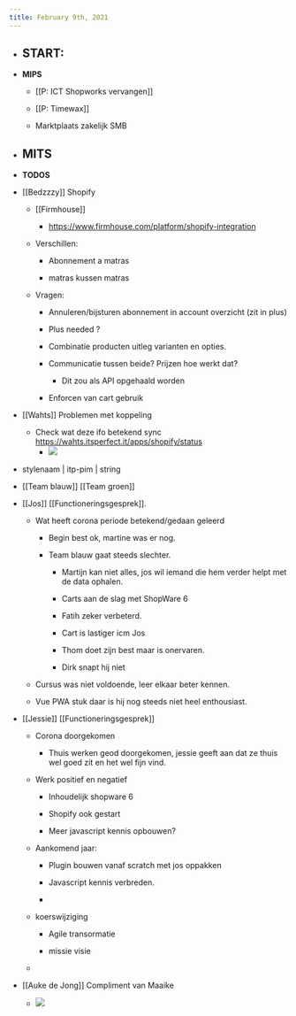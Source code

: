 ```yaml
---
title: February 9th, 2021
---
```


- **START:**
	 - 

- **MIPS** 
	 - [[P: ICT Shopworks vervangen]]

	 - [[P: Timewax]]

	 - Marktplaats zakelijk SMB

- **MITS**
	 - 

- **TODOS**

- [[Bedzzzy]] Shopify 
	 - [[Firmhouse]]
		 - https://www.firmhouse.com/platform/shopify-integration

	 - Verschillen:
		 - Abonnement a matras

		 - matras kussen matras

	 - Vragen:
		 - Annuleren/bijsturen abonnement  in account overzicht (zit in plus)

		 - Plus needed ?

		 - Combinatie producten uitleg varianten en opties.

		 - Communicatie tussen beide? Prijzen hoe werkt dat?
			 - Dit zou als API opgehaald worden 

		 - Enforcen van cart gebruik 

- [[Wahts]] Problemen met koppeling
	 - Check wat deze ifo betekend sync https://wahts.itsperfect.it/apps/shopify/status
		 - ![](https://firebasestorage.googleapis.com/v0/b/firescript-577a2.appspot.com/o/imgs%2Fapp%2FGijs%2FaOvYZTVc2F.png?alt=media&token=c7430efa-b6d9-4b05-ad2e-eb1cecb41e3c)

- stylenaam | itp-pim | string

- [[Team blauw]] [[Team groen]]

- [[Jos]] [[Functioneringsgesprek]].
	 - Wat heeft corona periode betekend/gedaan geleerd
		 - Begin best ok, martine was er nog.

		 - Team blauw gaat steeds slechter.
			 - Martijn kan niet alles, jos wil iemand die hem verder helpt met de data ophalen.

			 - Carts aan de slag met ShopWare 6 

			 - Fatih zeker verbeterd.

			 - Cart is lastiger icm Jos

			 - Thom doet zijn best maar is onervaren.

			 - Dirk snapt hij niet 

	 - Cursus was niet voldoende, leer elkaar beter kennen.

	 - Vue PWA stuk daar is hij nog steeds niet heel enthousiast.

- [[Jessie]] [[Functioneringsgesprek]]
	 - Corona doorgekomen
		 - Thuis werken geod doorgekomen, jessie geeft aan dat ze thuis wel goed zit en het wel fijn vind. 

	 - Werk positief en negatief
		 - Inhoudelijk shopware 6 

		 - Shopify ook gestart 

		 - Meer javascript kennis opbouwen? 

	 - Aankomend jaar:
		 - Plugin bouwen vanaf scratch  met jos oppakken 

		 - Javascript kennis verbreden.

		 - 

	 - koerswijziging
		 - Agile transormatie

		 - missie visie

	 - 

- [[Auke de Jong]] Compliment van Maaike
	 - ![](https://firebasestorage.googleapis.com/v0/b/firescript-577a2.appspot.com/o/imgs%2Fapp%2FGijs%2FYtOV7XwT-3.png?alt=media&token=b78099f2-1ffe-4933-b3ad-eef25bee7d60)
